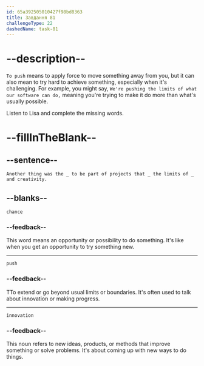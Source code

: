 ```yaml
---
id: 65a392505010427f98bd8363
title: Завдання 81
challengeType: 22
dashedName: task-81
---
```


<!--
AUDIO REFERENCE:
"Another thing was the chance to be part of projects that push the limits of innovation and creativity."
-->

# --description--

`To push` means to apply force to move something away from you, but it can also mean to try hard to achieve something, especially when it's challenging. For example,  you might say, `We're pushing the limits of what our software can do,` meaning you're trying to make it do more than what's usually possible.

Listen to Lisa and complete the missing words.

# --fillInTheBlank--

## --sentence--

`Another thing was the _ to be part of projects that _ the limits of _ and creativity.`

## --blanks--

`chance`

### --feedback--

This word means an opportunity or possibility to do something. It's like when you get an opportunity to try something new.

---

`push`

### --feedback--

TTo extend or go beyond usual limits or boundaries. It's often used to talk about innovation or making progress.

---

`innovation`

### --feedback--

This noun refers to new ideas, products, or methods that improve something or solve problems. It's about coming up with new ways to do things.

